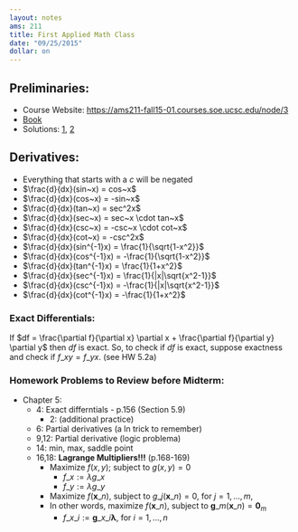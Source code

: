 ```yaml
---
layout: notes
ams: 211
title: First Applied Math Class
date: "09/25/2015"
dollar: on
---
```


## Preliminaries:
- Course Website: https://ams211-fall15-01.courses.soe.ucsc.edu/node/3
- [Book](/assets/ams211/mathbook.pdf)
- Solutions: [1](http://bit.ly/ams211-solutions-2), [2](http://bit.ly/ams211-solutions-3)

## Derivatives:
- Everything that starts with a $c$ will be negated
- $\frac{d}{dx}(sin~x) =  cos~x$
- $\frac{d}{dx}(cos~x) = -sin~x$
- $\frac{d}{dx}(tan~x) =  sec^2x$
- $\frac{d}{dx}(sec~x) =  sec~x \cdot tan~x$
- $\frac{d}{dx}(csc~x) = -csc~x \cdot cot~x$
- $\frac{d}{dx}(cot~x) = -csc^2x$
- $\frac{d}{dx}(sin^{-1}x) =  \frac{1}{\sqrt{1-x^2}}$
- $\frac{d}{dx}(cos^{-1}x) = -\frac{1}{\sqrt{1-x^2}}$
- $\frac{d}{dx}(tan^{-1}x) =  \frac{1}{1+x^2}$
- $\frac{d}{dx}(sec^{-1}x) =  \frac{1}{|x|\sqrt{x^2-1}}$
- $\frac{d}{dx}(csc^{-1}x) = -\frac{1}{|x|\sqrt{x^2-1}}$
- $\frac{d}{dx}(cot^{-1}x) = -\frac{1}{1+x^2}$

### Exact Differentials:
If $df = \frac{\partial f}{\partial x} \partial x + \frac{\partial f}{\partial
y} \partial y$ then $df$ is exact. So, to check if $df$ is exact, suppose exactness
and check if $f\_{xy} = f\_{yx}$. (see HW 5.2a)

### Homework Problems to Review before Midterm:
- Chapter 5: 
  - 4: Exact differntials - p.156 (Section 5.9)
    - 2: (additional practice)
  - 6: Partial derivatives (a ln trick to remember)
  - 9,12: Partial derivative (logic problema)
  - 14: min, max, saddle point
  - 16,18: **Lagrange Multipliers!!!** (p.168-169)
      - Maximize $f(x,y)$; subject to $g(x,y) = 0$
          - $f\_x:= \lambda g\_x$
          - $f\_y:= \lambda g\_y$
       - Maximize $f(\mathbf x\_n$), subject to $g\_j(\mathbf x\_n) = 0$, for $j = 1,...,m$,
       - In other words, maximize $f(\mathbf x\_n$), subject to $\mathbf g\_m(\mathbf x\_n) = \mathbf 0_m$
          - $f\_{x\_i}:= \mathbf g\_{x\_i} \mathbf\lambda$, for $i = 1,...,n$
